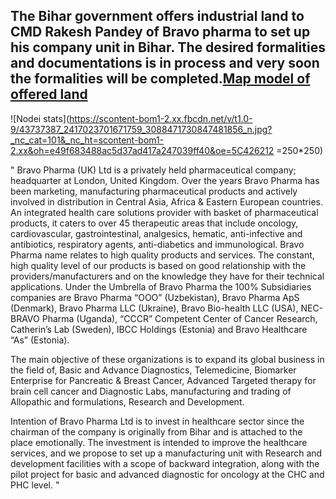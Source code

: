 ## The Bihar government offers industrial land to CMD Rakesh Pandey of Bravo pharma to set up his company unit in Bihar. The desired formalities and documentations is in process and very soon the formalities will be completed.[Map model of offered land](https://www.biadabihar.in/wp-content/uploads/2018/09/Industrial__Area_Muzaffarpur-Model.pdf)
![Nodei stats](https://scontent-bom1-2.xx.fbcdn.net/v/t1.0-9/43737387_2417023701671759_3088471730847481856_n.jpg?_nc_cat=101&_nc_ht=scontent-bom1-2.xx&oh=e49f683488ac5d37ad417a247039ff40&oe=5C426212 =250*250)


" 
Bravo Pharma (UK) Ltd is a privately held pharmaceutical company; headquarter at London, United Kingdom. Over the years Bravo Pharma has been marketing, manufacturing pharmaceutical products and actively involved in distribution in Central Asia, Africa & Eastern European countries. An integrated health care solutions provider with basket of pharmaceutical products, it caters to over 45 therapeutic areas that include oncology, cardiovascular, gastrointestinal, analgesics, hematic, anti-infective and antibiotics, respiratory agents, anti-diabetics and immunological. Bravo Pharma name relates to high quality products and services. The constant, high quality level of our products is based on good relationship with the providers/manufacturers and on the knowledge they have for their technical applications. Under the Umbrella of Bravo Pharma the 100% Subsidiaries companies are Bravo Pharma “OOO” (Uzbekistan), Bravo Pharma ApS (Denmark), Bravo Pharma LLC (Ukraine), Bravo Bio-health LLC (USA), NEC-BRAVO Pharma (Uganda), “CCCR” Competent Center of Cancer Research, Catherin’s Lab (Sweden), IBCC Holdings (Estonia) and Bravo Healthcare “As” (Estonia). 

The main objective of these organizations is to expand its global business in the field of, Basic and Advance Diagnostics, Telemedicine, Biomarker Enterprise for Pancreatic & Breast Cancer, Advanced Targeted therapy for brain cell cancer and Diagnostic Labs, manufacturing and trading of Allopathic and formulations, Research and Development. 

 

Intention of Bravo Pharma Ltd is to invest in healthcare sector since the chairman of the company is originally from Bihar and is attached to the place emotionally. The investment is intended to improve the healthcare services, and we propose to set up a manufacturing unit with Research and development facilities with a scope of backward integration, along with the pilot project for basic and advanced diagnostic for oncology at the CHC and PHC level. 
 "
